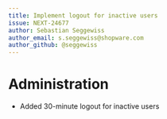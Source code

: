 ```yaml
---
title: Implement logout for inactive users
issue: NEXT-24677
author: Sebastian Seggewiss
author_email: s.seggewiss@shopware.com
author_github: @seggewiss
---
```

# Administration
* Added 30-minute logout for inactive users
